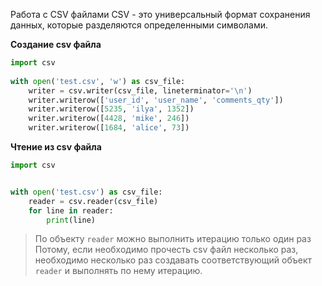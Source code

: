 Работа с CSV файлами
CSV - это универсальный формат сохранения данных, которые разделяются определенными символами.

**Создание csv файла**
```Python
import csv  
  
with open('test.csv', 'w') as csv_file:  
    writer = csv.writer(csv_file, lineterminator='\n')  
    writer.writerow(['user_id', 'user_name', 'comments_qty'])  
    writer.writerow([5235, 'ilya', 1352])  
    writer.writerow([4428, 'mike', 246])  
    writer.writerow([1684, 'alice', 73])
```

**Чтение из csv файла**
```Python
import csv


with open('test.csv') as csv_file:  
    reader = csv.reader(csv_file)  
    for line in reader:  
        print(line)
```
>По объекту `reader` можно выполнить итерацию только один раз
>Потому, если необходимо прочесть csv файл несколько раз, необходимо несколько раз создавать соответствующий объект `reader` и выполнять по нему итерацию. 